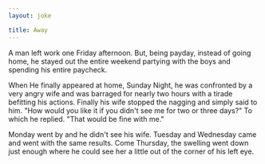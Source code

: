 ```yaml
---
layout: joke

title: Away
---
```


A man left work one Friday afternoon. But, being payday, instead of going home, he stayed out the entire weekend partying with the boys and spending his entire paycheck. 

When He finally appeared at home, Sunday Night, he was confronted by a very angry wife and was barraged for nearly two hours with a tirade befitting his actions. Finally his wife stopped the nagging and simply said to him. "How would you like it if you didn't see me for two or three days?" To which he replied. "That would be fine with me." 

Monday went by and he didn't see his wife. Tuesday and Wednesday came and went with the same results. Come Thursday, the swelling went down just enough where he could see her a little out of the corner of his left eye.
